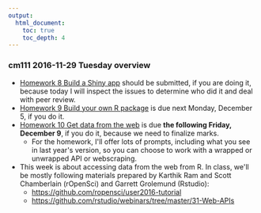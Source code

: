 ```yaml
---
output:
  html_document:
    toc: true
    toc_depth: 4
---
```


### cm111 2016-11-29 Tuesday overview

  * [Homework 8 Build a Shiny app](hw08_shiny.ht>ml) should be submitted, if you are doing it, because today I will inspect the issues to determine who did it and deal with peer review.
  * [Homework 9 Build your own R package](hw09_package.html) is due next Monday, December 5, if you do it.
  * [Homework 10 Get data from the web](hw10_data-from-web.html) is due **the following Friday, December 9**, if you do it, because we need to finalize marks.
    - For the homework, I'll offer lots of prompts, including what you see in last year's version, so you can choose to work with a wrapped or unwrapped API or webscraping.
  * This week is about accessing data from the web from R. In class, we'll be mostly following materials prepared by Karthik Ram and Scott Chamberlain (rOpenSci) and Garrett Grolemund (Rstudio):
    - <https://github.com/ropensci/user2016-tutorial>
    - <https://github.com/rstudio/webinars/tree/master/31-Web-APIs>
